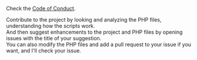 Check the [Code of Conduct](https://github.com/Stake2/PHP/blob/main/CODE_OF_CONDUCT.md).

Contribute to the project by looking and analyzing the PHP files, understanding how the scripts work.<br>
And then suggest enhancements to the project and PHP files by opening issues with the title of your suggestion.<br>
You can also modify the PHP files and add a pull request to your issue if you want, and I'll check your issue.<br>